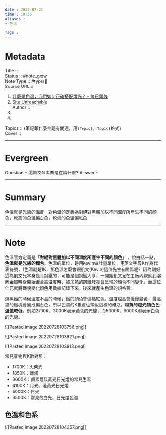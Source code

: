 ```yaml
---
date : 2022-07-28
time : 10:36
aliases :
- 色溫

Tags : 
---
```

# Metadata
Title :: <br>
Status :: #note_grow <br>
Note Type :: #type/📰<br>
Source URL :: 
1. [什麼是色溫，我們如何正確搭配燈光？ - 每日頭條](https://kknews.cc/home/mpelxx9.html)
2. [Site Unreachable](https://www.lightinology.com/lighting-abc-color-temperature/)<br>
Author :: 
1. 
2. <br>
Topics :: {筆記跟什麼主題有關連，用`[Topic],[Topic]`格式}<br>
Cover ::

---
# Evergreen
Question :: 這篇文章主要是在說什麼?
Answer ::

---

# Summary
色溫就是光線的溫度，對色溫的定義為對絕對黑體加以不同溫度所產生不同的顏色，較高的色溫偏白色，較低的色溫偏紅色

---

# Note

色溫官方定義是「**對絕對黑體加以不同溫度所產生不同的顏色**」  ，說白話一點，**色溫就是光線的顏色**。色溫的單位，是用Kevin做計量單位，用英文字母K作為代表符號，1色溫就是1K，那色溫怎麼會跟凱文(Kevin)這位先生有關係呢?  因為剛好這為凱文兄本身是賣鋼鐵的，可能是個鋼鐵大亨，一開始凱文兄在工廠內觀察到溶解金屬時從開始至最高温度時，被加熱的鋼鐵發亮會呈現的顏色不同變化，而這位仁兄就將鐵塊變化顏色用數據記錄下來，後來就產生色溫的規格表!

燒黑鐵的時候溫度不高的時候，鐵的顏色會偏橘紅色，溫度越高會慢慢變黃，最高溫的鐵塊會變成偏白色，所以色溫的K數值也類似這樣的概念，**越黃的燈光顏色色溫值較低**，例如2700K、3000K表示黃色的光線，而5000K、6000K則表示白色的光線。

![[Pasted image 20220728103756.png]]

![[Pasted image 20220728103821.png]]

![[Pasted image 20220728103913.png]]

常見景物與K數對照：

-   1700K：火柴光
-   1850K：蠟燭
-   3000K：鹵素燈及黃光日光燈的常見色溫
-   4100K：月光、淺黃光日光燈
-   5000K：日光
-   6500K：常見的白光，日光燈色溫

## 色溫和色系
![[Pasted image 20220728104357.png]]